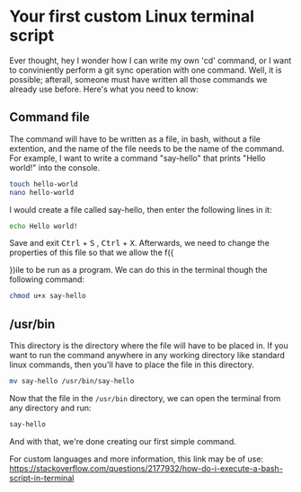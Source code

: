 # Your first custom Linux terminal script 
Ever thought, hey I wonder how I can write my own 'cd' command, or I want to conviniently perform a git sync operation with one command. Well, it is possible; afterall, someone must have written all those commands we already use before. Here's what you need to know:
## Command file
The command will have to be written as a file, in bash, without a file extention, and the name of the file needs to be the name of the command. For example, I want to write a command "say-hello" that prints "Hello world!" into the console. 
```bash
touch hello-world
nano hello-world
```
I would create a file called say-hello, then enter the following lines in it:
```bash 
echo Hello world!
```
Save and exit <kbd>Ctrl</kbd> + <kbd>S</kbd> , <kbd>Ctrl</kbd> + <kbd>X</kbd>. Afterwards, we need to change the properties of this file so that we allow the f({
	
})ile to be run as a program. We can do this in the terminal though the following command:
```bash
chmod u+x say-hello
```
## /usr/bin
This directory is the directory where the file will have to be placed in. If you want to run the command anywhere in any working directory like standard linux commands, then you'll have to place the  file in this directory. 
```bash
mv say-hello /usr/bin/say-hello
```
Now that the file in the `/usr/bin` directory, we can open the terminal from any directory and run:
```bash 
say-hello
```
And with that, we're done creating our first simple command. 

For custom languages and more information, this link may be of use:
https://stackoverflow.com/questions/2177932/how-do-i-execute-a-bash-script-in-terminal